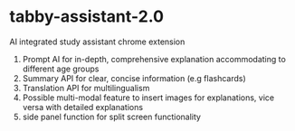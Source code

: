 # tabby-assistant-2.0

AI integrated study assistant chrome extension
1. Prompt AI for in-depth, comprehensive explanation accommodating to different age groups
2. Summary API for clear, concise information (e.g flashcards)
3. Translation API for multilingualism
4. Possible multi-modal feature to insert images for explanations, vice versa with detailed explanations
5. side panel function for split screen functionality
